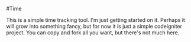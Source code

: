 #Time

This is a simple time tracking tool. I'm just getting started on it. Perhaps it will grow into something fancy, but for now it is just a simple codeigniter project. You can copy and fork all you want, but there's not much here.